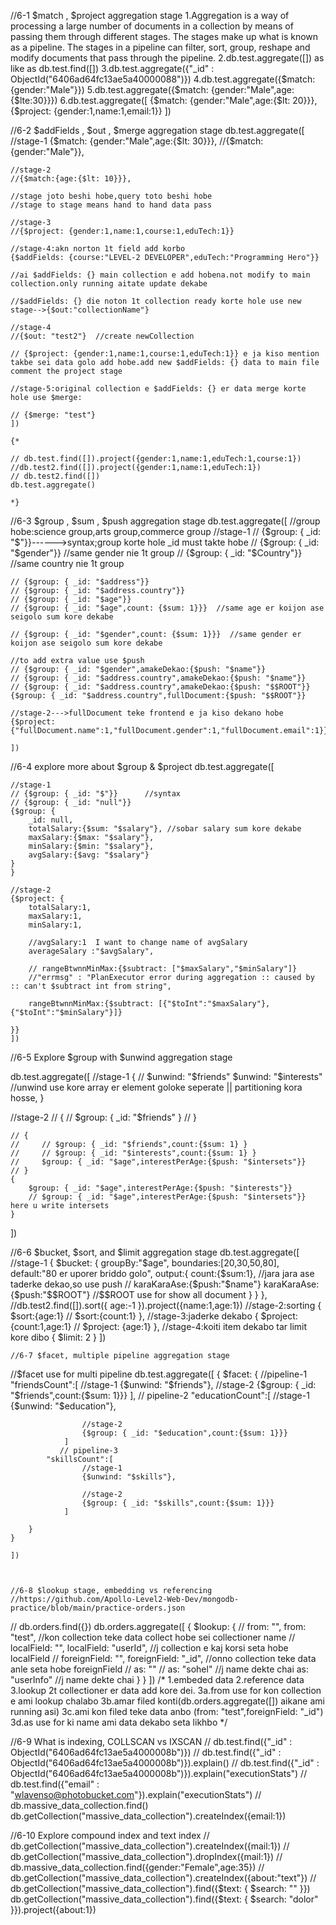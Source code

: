 //6-1 $match , $project aggregation stage
1.Aggregation is a way of processing a large number of documents in a collection by means of passing them through different stages. The stages make up what is known as a pipeline. The stages in a pipeline can filter, sort, group, reshape and modify documents that pass through the pipeline.
2.db.test.aggregate([]) as like as db.test.find([])
3.db.test.aggregate({"_id" : ObjectId("6406ad64fc13ae5a40000088")})
4.db.test.aggregate({$match: {gender:"Male"}})
5.db.test.aggregate({$match: {gender:"Male",age:{$lte:30}}})
6.db.test.aggregate([
{$match: {gender:"Male",age:{$lt: 20}}},
{$project: {gender:1,name:1,email:1}}
])

//6-2 $addFields , $out , $merge aggregation stage
db.test.aggregate([
    //stage-1
    {$match: {gender:"Male",age:{$lt: 30}}},
    //{$match: {gender:"Male"}},

    //stage-2
    //{$match:{age:{$lt: 10}}},

    //stage joto beshi hobe,query toto beshi hobe
    //stage to stage means hand to hand data pass

    //stage-3
    //{$project: {gender:1,name:1,course:1,eduTech:1}}

    //stage-4:akn norton 1t field add korbo
    {$addFields: {course:"LEVEL-2 DEVELOPER",eduTech:"Programming Hero"}}

    //ai $addFields: {} main collection e add hobena.not modify to main collection.only running aitate update dekabe

    //$addFields: {} die noton 1t collection ready korte hole use new stage-->{$out:"collectionName"}

    //stage-4
    //{$out: "test2"}  //create newCollection

    // {$project: {gender:1,name:1,course:1,eduTech:1}} e ja kiso mention takbe sei data golo add hobe.add new $addFields: {} data to main file comment the project stage

    //stage-5:original collection e $addFields: {} er data merge korte hole use $merge:

    // {$merge: "test"}
    ])

    {*

    // db.test.find([]).project({gender:1,name:1,eduTech:1,course:1})
    //db.test2.find([]).project({gender:1,name:1,eduTech:1})
    // db.test2.find([])
    db.test.aggregate()

    *}

//6-3 $group , $sum , $push aggregation stage
db.test.aggregate([
    //group hobe:science group,arts group,commerce group
    //stage-1
    // {$group: { \_id: "$"}}------>syntax;group korte hole _id must takte hobe
    // {$group: { \_id: "$gender"}}   //same gender nie 1t group
    // {$group: { \_id: "$Country"}} //same country nie 1t group

    // {$group: { _id: "$address"}}
    // {$group: { _id: "$address.country"}}
    // {$group: { _id: "$age"}}
    // {$group: { _id: "$age",count: {$sum: 1}}}  //same age er koijon ase seigolo sum kore dekabe

    // {$group: { _id: "$gender",count: {$sum: 1}}}  //same gender er koijon ase seigolo sum kore dekabe

    //to add extra value use $push
    // {$group: { _id: "$gender",amakeDekao:{$push: "$name"}}
    // {$group: { _id: "$address.country",amakeDekao:{$push: "$name"}}
    // {$group: { _id: "$address.country",amakeDekao:{$push: "$$ROOT"}}
    {$group: { _id: "$address.country",fullDocument:{$push: "$$ROOT"}}

    //stage-2--->fullDocument teke frontend e ja kiso dekano hobe
    {$project: {"fullDocument.name":1,"fullDocument.gender":1,"fullDocument.email":1}}

    ])

//6-4 explore more about $group & $project
db.test.aggregate([

    //stage-1
    // {$group: { _id: "$"}}      //syntax
    // {$group: { _id: "null"}}
    {$group: {
        _id: null,
        totalSalary:{$sum: "$salary"}, //sobar salary sum kore dekabe
        maxSalary:{$max: "$salary"},
        minSalary:{$min: "$salary"},
        avgSalary:{$avg: "$salary"}
    }
    }

    //stage-2
    {$project: {
        totalSalary:1,
        maxSalary:1,
        minSalary:1,

        //avgSalary:1  I want to change name of avgSalary
        averageSalary :"$avgSalary",

        // rangeBtwnnMinMax:{$subtract: ["$maxSalary","$minSalary"]}
        //"errmsg" : "PlanExecutor error during aggregation :: caused by :: can't $subtract int from string",

        rangeBtwnnMinMax:{$subtract: [{"$toInt":"$maxSalary"},{"$toInt":"$minSalary"}]}

    }}
    ])

//6-5 Explore $group with $unwind aggregation stage

db.test.aggregate([
//stage-1
{
// $unwind: "$friends"
$unwind: "$interests" //unwind use kore array er element goloke seperate || partitioning kora hosse,
}

//stage-2
// {
// $group: { _id: "$friends" }
// }

    // {
    //     // $group: { _id: "$friends",count:{$sum: 1} }
    //     // $group: { _id: "$interests",count:{$sum: 1} }
    //     $group: { _id: "$age",interestPerAge:{$push: "$intersets"}}
    // }
    {
        $group: { _id: "$age",interestPerAge:{$push: "$interests"}}
        // $group: { _id: "$age",interestPerAge:{$push: "$intersets"}} here u write intersets
    }
])

//6-6 $bucket, $sort, and $limit aggregation stage
db.test.aggregate([
    //stage-1
    {
        $bucket: {
            groupBy:"$age",
            boundaries:[20,30,50,80],
            default:"80 er uporer briddo golo",
            output:{
                count:{$sum:1},
                //jara jara ase taderke dekao,so use push
                // karaKaraAse:{$push:"$name"}
                karaKaraAse:{$push:"$$ROOT"} //$$ROOT use for show all document
            }
        }
    },
    //db.test2.find([]).sort({ age:-1 }).project({name:1,age:1})
    //stage-2:sorting
    {
        $sort:{age:1}
        // $sort:{count:1}
    },
    //stage-3:jaderke dekabo
    {
        $project: {count:1,age:1}
        // $project: {age:1}
    },
    //stage-4:koiti item dekabo tar limit kore dibo
    {
        $limit: 2
    }
    ])

    //6-7 $facet, multiple pipeline aggregation stage
//$facet use for multi pipeline
db.test.aggregate([
    {
        $facet: {
            //pipeline-1
            "friendsCount":[
                //stage-1
                    {$unwind: "$friends"},
                //stage-2
                    {$group: { _id: "$friends",count:{$sum: 1}}}
                ],
               // pipeline-2
            "educationCount":[
                    //stage-1
                    {$unwind: "$education"},
                    
                    //stage-2
                    {$group: { _id: "$education",count:{$sum: 1}}}
                ]
               // pipeline-3
            "skillsCount":[
                    //stage-1
                    {$unwind: "$skills"},
                    
                    //stage-2
                    {$group: { _id: "$skills",count:{$sum: 1}}}
                ]
        
        }
    }
    
    ])



    //6-8 $lookup stage, embedding vs referencing
    //https://github.com/Apollo-Level2-Web-Dev/mongodb-practice/blob/main/practice-orders.json
// db.orders.find({})
db.orders.aggregate([
    {
        $lookup: {
            //   from: "<collection to join>",
               from: "test", //kon collection teke data collect hobe sei collectioner name
            //   localField: "<field from the input documents>",
               localField: "userId", //j collection e kaj korsi seta hobe localField
            //   foreignField: "<field from the documents of the from collection>", 
               foreignField: "_id", //onno collection teke data anle seta hobe foreignField
            //   as: "<output array field>"
            //   as: "sohel" //j name dekte chai
               as: "userInfo" //j name dekte chai
             }
    }
    ])
    /*
    1.embeded data
    2.reference data
    3.lookup 2t collectioner er data add kore dei.
    3a.from use for kon collection e ami lookup chalabo
    3b.amar filed konti(db.orders.aggregate([]) aikane ami running asi)
    3c.ami kon filed teke data anbo (from: "test",foreignField: "_id")
    3d.as use for ki name ami data dekabo seta likhbo
    */

  //6-9 What is indexing, COLLSCAN vs IXSCAN
// db.test.find({"_id" : ObjectId("6406ad64fc13ae5a4000008b")})
// db.test.find({"_id" : ObjectId("6406ad64fc13ae5a4000008b")}).explain()
// db.test.find({"_id" : ObjectId("6406ad64fc13ae5a4000008b")}).explain("executionStats")
// db.test.find({"email" : "wlavenso@photobucket.com"}).explain("executionStats")
// db.massive_data_collection.find()
db.getCollection("massive_data_collection").createIndex({email:1})


//6-10 Explore compound index and text index
// db.getCollection("massive_data_collection").createIndex({mail:1})
// db.getCollection("massive_data_collection").dropIndex({mail:1})
// db.massive_data_collection.find({gender:"Female",age:35})
// db.getCollection("massive_data_collection").createIndex({about:"text"})
// db.getCollection("massive_data_collection").find({$text: { $search: "" }})
db.getCollection("massive_data_collection").find({$text: { $search: "dolor" }}).project({about:1})